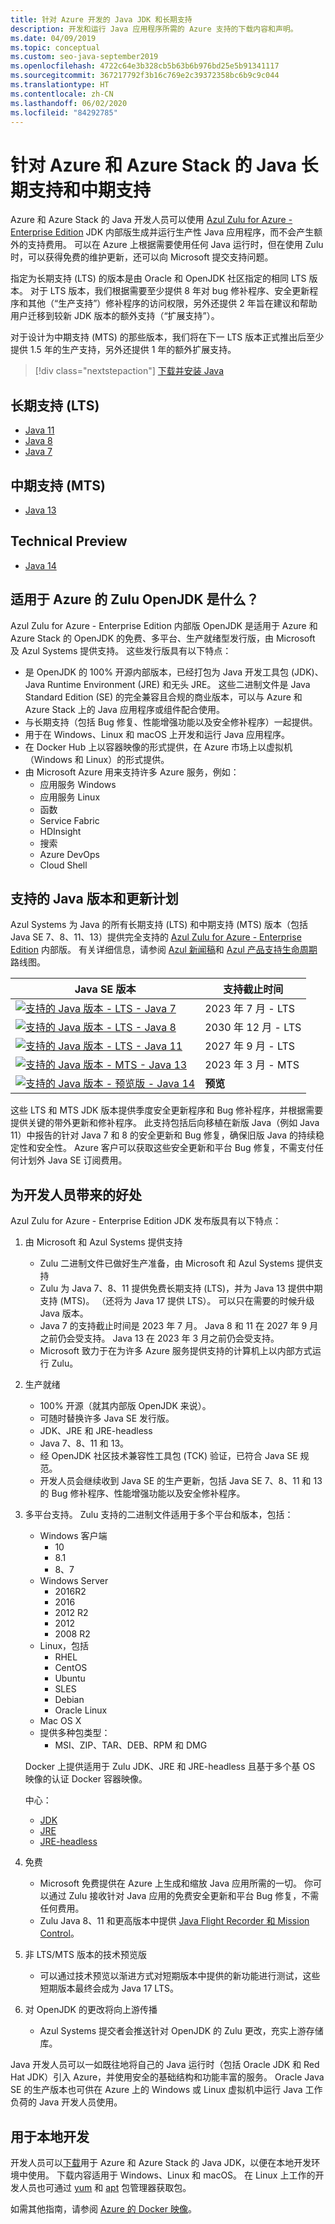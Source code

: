```yaml
---
title: 针对 Azure 开发的 Java JDK 和长期支持
description: 开发和运行 Java 应用程序所需的 Azure 支持的下载内容和声明。
ms.date: 04/09/2019
ms.topic: conceptual
ms.custom: seo-java-september2019
ms.openlocfilehash: 4722c64e3b328cb5b63b6b976bd25e5b91341117
ms.sourcegitcommit: 367217792f3b16c769e2c39372358bc6b9c9c044
ms.translationtype: HT
ms.contentlocale: zh-CN
ms.lasthandoff: 06/02/2020
ms.locfileid: "84292785"
---
```

# <a name="java-long-term-support-and-medium-term-support-for-azure-and-azure-stack"></a>针对 Azure 和 Azure Stack 的 Java 长期支持和中期支持

Azure 和 Azure Stack 的 Java 开发人员可以使用 [Azul Zulu for Azure - Enterprise Edition](https://www.azul.com/downloads/azure-only/zulu/) JDK 内部版生成并运行生产性 Java 应用程序，而不会产生额外的支持费用。 可以在 Azure 上根据需要使用任何 Java 运行时，但在使用 Zulu 时，可以获得免费的维护更新，还可以向 Microsoft 提交支持问题。

指定为长期支持 (LTS) 的版本是由 Oracle 和 OpenJDK 社区指定的相同 LTS 版本。 对于 LTS 版本，我们根据需要至少提供 8 年对 bug 修补程序、安全更新程序和其他（“生产支持”）修补程序的访问权限，另外还提供 2 年旨在建议和帮助用户迁移到较新 JDK 版本的额外支持（“扩展支持”）。

对于设计为中期支持 (MTS) 的那些版本，我们将在下一 LTS 版本正式推出后至少提供 1.5 年的生产支持，另外还提供 1 年的额外扩展支持。

> [!div class="nextstepaction"]
> [下载并安装 Java](java-jdk-install.md)

## <a name="long-term-support-lts"></a>长期支持 (LTS)

* [Java 11](https://www.azul.com/downloads/azure-only/zulu/?&version=java-11-lts)
* [Java 8](https://www.azul.com/downloads/azure-only/zulu/?&version=java-8-lts)
* [Java 7](https://www.azul.com/downloads/azure-only/zulu/?&version=java-7-lts)

## <a name="medium-term-support-mts"></a>中期支持 (MTS)

* [Java 13](https://www.azul.com/downloads/azure-only/zulu/?&version=java-13)

## <a name="technical-preview"></a>Technical Preview

* [Java 14](https://www.azul.com/downloads/azure-only/zulu/?version=java-14)

## <a name="what-is-the-zulu-openjdk-for-azure"></a>适用于 Azure 的 Zulu OpenJDK 是什么？

Azul Zulu for Azure - Enterprise Edition 内部版 OpenJDK 是适用于 Azure 和 Azure Stack 的 OpenJDK 的免费、多平台、生产就绪型发行版，由 Microsoft 及 Azul Systems 提供支持。 这些发行版具有以下特点：

* 是 OpenJDK 的 100% 开源内部版本，已经打包为 Java 开发工具包 (JDK)、Java Runtime Environment (JRE) 和无头 JRE。 这些二进制文件是 Java Standard Edition (SE) 的完全兼容且合规的商业版本，可以与 Azure 和 Azure Stack 上的 Java 应用程序或组件配合使用。
* 与长期支持（包括 Bug 修复、性能增强功能以及安全修补程序）一起提供。
* 用于在 Windows、Linux 和 macOS 上开发和运行 Java 应用程序。
* 在 Docker Hub 上以容器映像的形式提供，在 Azure 市场上以虚拟机（Windows 和 Linux）的形式提供。
* 由 Microsoft Azure 用来支持许多 Azure 服务，例如：
  * 应用服务 Windows
  * 应用服务 Linux
  * 函数
  * Service Fabric
  * HDInsight
  * 搜索
  * Azure DevOps
  * Cloud Shell  

## <a name="supported-java-versions-and-update-schedule"></a>支持的 Java 版本和更新计划

Azul Systems 为 Java 的所有长期支持 (LTS) 和中期支持 (MTS) 版本（包括 Java SE 7、8、11、13）提供完全支持的 [Azul Zulu for Azure - Enterprise Edition](https://www.azul.com/downloads/azure-only/zulu/) 内部版。 有关详细信息，请参阅 [Azul 新闻稿](https://www.azul.com/press_release/free-java-production-support-for-microsoft-azure-azure-stack)和 [Azul 产品支持生命周期](https://www.azul.com/products/azul_support_roadmap/)路线图。

|Java SE 版本  |支持截止时间  |
|---------|----------|
|[![支持的 Java 版本 - LTS - Java 7](media/supported-java-versions-java-7.png)](https://www.azul.com/downloads/azure-only/zulu/?&version=java-7-lts) |2023 年 7 月 - LTS|
|[![支持的 Java 版本 - LTS - Java 8](media/supported-java-versions-java-8.png)](https://www.azul.com/downloads/azure-only/zulu/?&version=java-8-lts) |2030 年 12 月 - LTS|
|[![支持的 Java 版本 - LTS - Java 11](media/supported-java-versions-java-11.png)](https://www.azul.com/downloads/azure-only/zulu/?&version=java-11-lts) |2027 年 9 月 - LTS|
|[![支持的 Java 版本 - MTS - Java 13](media/supported-java-versions-java-13.png)](https://www.azul.com/downloads/azure-only/zulu/?&version=java-13) |2023 年 3 月 - MTS|
|[![支持的 Java 版本 - 预览版 - Java 14](media/supported-java-versions-java-14.png)](https://www.azul.com/downloads/azure-only/zulu/?version=java-14) |**预览**|

这些 LTS 和 MTS JDK 版本提供季度安全更新程序和 Bug 修补程序，并根据需要提供关键的带外更新和修补程序。  此支持包括后向移植在新版 Java（例如 Java 11）中报告的针对 Java 7 和 8 的安全更新和 Bug 修复，确保旧版 Java 的持续稳定性和安全性。  Azure 客户可以获取这些安全更新和平台 Bug 修复，不需支付任何计划外 Java SE 订阅费用。

## <a name="benefits-for-developers"></a>为开发人员带来的好处

Azul Zulu for Azure - Enterprise Edition JDK 发布版具有以下特点：

1. 由 Microsoft 和 Azul Systems 提供支持

   * Zulu 二进制文件已做好生产准备，由 Microsoft 和 Azul Systems 提供支持
   * Zulu 为 Java 7、8、11 提供免费长期支持 (LTS)，并为 Java 13 提供中期支持 (MTS)。 （还将为 Java 17 提供 LTS）。 可以只在需要的时候升级 Java 版本。
   * Java 7 的支持截止时间是 2023 年 7 月。 Java 8 和 11 在 2027 年 9 月之前仍会受支持。 Java 13 在 2023 年 3 月之前仍会受支持。
   * Microsoft 致力于在为许多 Azure 服务提供支持的计算机上以内部方式运行 Zulu。

2. 生产就绪

   * 100% 开源（就其内部版 OpenJDK 来说）。
   * 可随时替换许多 Java SE 发行版。
   * JDK、JRE 和 JRE-headless
   * Java 7、8、11 和 13。
   * 经 OpenJDK 社区技术兼容性工具包 (TCK) 验证，已符合 Java SE 规范。
   * 开发人员会继续收到 Java SE 的生产更新，包括 Java SE 7、8、11 和 13 的 Bug 修补程序、性能增强功能以及安全修补程序。

3. 多平台支持。 Zulu 支持的二进制文件适用于多个平台和版本，包括：

   * Windows 客户端
     * 10
     * 8.1
     * 8、7
   * Windows Server
     * 2016R2
     * 2016
     * 2012 R2
     * 2012
     * 2008 R2
   * Linux，包括
     * RHEL
     * CentOS
     * Ubuntu
     * SLES
     * Debian
     * Oracle Linux
   * Mac OS X
   * 提供多种包类型：
     * MSI、ZIP、TAR、DEB、RPM 和 DMG

    Docker 上提供适用于 Zulu JDK、JRE 和 JRE-headless 且基于多个基 OS 映像的认证 Docker 容器映像。

    中心：

    * [JDK](https://hub.docker.com/_/microsoft-java-jdk)
    * [JRE](https://hub.docker.com/_/microsoft-java-jre)
    * [JRE-headless](https://hub.docker.com/_/microsoft-java-jre-headless)

4. 免费

   * Microsoft 免费提供在 Azure 上生成和缩放 Java 应用所需的一切。 你可以通过 Zulu 接收针对 Java 应用的免费安全更新和平台 Bug 修复，不需任何费用。
   * Zulu Java 8、11 和更高版本中提供 [Java Flight Recorder 和 Mission Control](java-jdk-flight-recorder-and-mission-control.md)。

5. 非 LTS/MTS 版本的技术预览版

   * 可以通过技术预览以渐进方式对短期版本中提供的新功能进行测试，这些短期版本最终会成为 Java 17 LTS。

6. 对 OpenJDK 的更改将向上游传播

   * Azul Systems 提交者会推送针对 OpenJDK 的 Zulu 更改，充实上游存储库。

Java 开发人员可以一如既往地将自己的 Java 运行时（包括 Oracle JDK 和 Red Hat JDK）引入 Azure，并使用安全的基础结构和功能丰富的服务。 Oracle Java SE 的生产版本也可供在 Azure 上的 Windows 或 Linux 虚拟机中运行 Java 工作负荷的 Java 开发人员使用。

## <a name="use-for-local-development"></a>用于本地开发

开发人员可以[下载](https://www.azul.com/downloads/azure-only/zulu/)用于 Azure 和 Azure Stack 的 Java JDK，以便在本地开发环境中使用。 下载内容适用于 Windows、Linux 和 macOS。 在 Linux 上工作的开发人员也可通过 [yum](https://www.azul.com/downloads/azure-only/zulu/#yum-repo) 和 [apt](https://www.azul.com/downloads/azure-only/zulu/#apt-repo) 包管理器获取包。

如需其他指南，请参阅 [Azure 的 Docker 映像](java-jdk-docker-images.md)。
